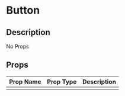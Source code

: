 # Button

## Description

No Props

## Props

| Prop Name | Prop Type | Description |
| :-------- | :-------: | :---------- |
|       |  |  |
